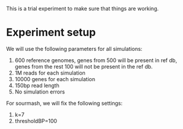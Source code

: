 This is a trial experiment to make sure that things are working.

# Experiment setup
We will use the following parameters for all simulations:
1. 600 reference genomes, genes from 500 will be present in ref db, genes from the
rest 100 will not be present in the ref db.
1. 1M reads for each simulation
1. 10000 genes for each simulation
1. 150bp read length
1. No simulation errors

For sourmash, we will fix the following settings:
1. k=7
1. thresholdBP=100
